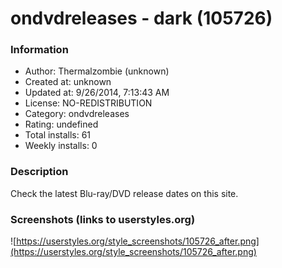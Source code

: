 # ondvdreleases - dark (105726)

### Information
- Author: Thermalzombie (unknown)
- Created at: unknown
- Updated at: 9/26/2014, 7:13:43 AM
- License: NO-REDISTRIBUTION
- Category: ondvdreleases
- Rating: undefined
- Total installs: 61
- Weekly installs: 0


### Description
Check the latest Blu-ray/DVD release dates on this site.


### Screenshots (links to userstyles.org)
![https://userstyles.org/style_screenshots/105726_after.png](https://userstyles.org/style_screenshots/105726_after.png)


